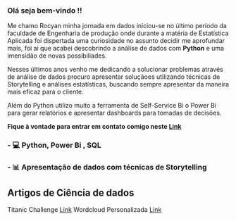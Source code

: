 ### Olá seja bem-vindo !!

Me chamo Rocyan minha jornada em dados iniciou-se no último período da faculdade de Engenharia de produção onde durante a matéria de Estatística Aplicada foi dispertada uma curiosidade no assunto decidir me aprofundar mais, foi ai que acabei descobrindo a análise de dados com **Python** e uma imensidão de novas possibiliades.

Nesses últimos anos venho me dedicando a solucionar problemas através de análise de dados procuro apresentar soluçãoes utilizando técnicas de Storytelling e análises estatísticas, buscando sempre apresentar da maneira mais eficaz para o cliente.

Além do Python utilizo muito a ferramenta de Self-Service Bi o Power Bi para gerar relatórios e apresentar dashboards para tomadas de decisões.

**Fique à vontade para entrar em contato comigo neste [Link](https://www.linkedin.com/in/rocyanfan/)**

### - 💻 Python, Power Bi , SQL

### - 📊 Apresentação de dados com técnicas de Storytelling

## Artigos de Ciência de dados

Titanic Challenge [Link](https://github.com/Rocyan4/Data_science/blob/master/Titanic_Challenge.ipynb)
Wordcloud Personalizada [Link](https://github.com/Rocyan4/Data_science/blob/master/Wordcloud_personalizadas.ipynb)

